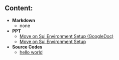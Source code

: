 
## Content:
- **Markdown**
    - none
- **PPT**
    - [Move on Sui Environment Setup
 (GoogleDoc)](https://docs.google.com/presentation/d/1yoz0-zVDgYk1GVPRGK68SzU2WX9KQUzMyuFafOsWzjA/edit#slide=id.g24f3b7fa288_6_0)
    - [Move on Sui Environment Setup](./lesson-2.ppt)
- **Source Codes**
    - [hello world](./src/hello_world)
